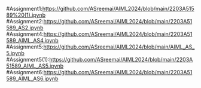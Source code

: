 #Assignment1:https://github.com/ASreemai/AIML2024/blob/main/2203A51589%20(1).ipynb
#Assignment2:https://github.com/ASreemai/AIML2024/blob/main/2203A51589_AS2.ipynb
#Assignment4:https://github.com/ASreemai/AIML2024/blob/main/2203A51589_AIML_AS4.ipynb
#Assignment5:https://github.com/ASreemai/AIML2024/blob/main/AIML_AS_5.ipynb
#Assignment5(1):https://github.com/ASreemai/AIML2024/blob/main/2203A51589_AIML_AS5.ipynb
#Assignment6:https://github.com/ASreemai/AIML2024/blob/main/2203A51589_AIML_AS6.ipynb
